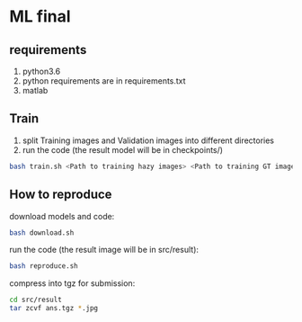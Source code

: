 
ML final
===

## requirements
1. python3.6
2. python requirements are in requirements.txt
3. matlab

## Train
1. split Training images and Validation images into different directories
2. run the code (the result model will be in checkpoints/)
```bash
bash train.sh <Path to training hazy images> <Path to training GT images> <Path to testing hazy images> <Path to testing GT images> <Number of available GPUs>
```

## How to reproduce

download models and code:
```bash
bash download.sh
```

run the code (the result image will be in src/result):
```bash
bash reproduce.sh
```

compress into tgz for submission:
```bash
cd src/result
tar zcvf ans.tgz *.jpg
```
